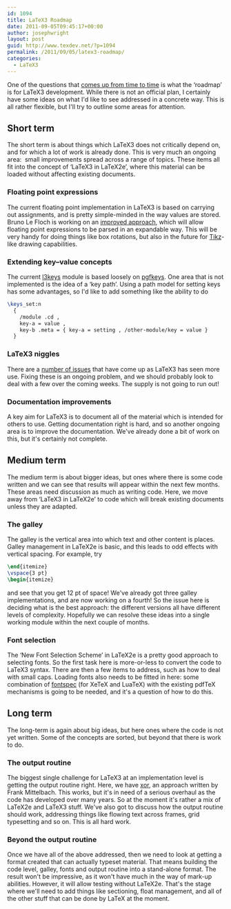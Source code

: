 ```yaml
---
id: 1094
title: LaTeX3 Roadmap
date: 2011-09-05T09:45:17+00:00
author: josephwright
layout: post
guid: http://www.texdev.net/?p=1094
permalink: /2011/09/05/latex3-roadmap/
categories:
  - LaTeX3
---
```

One of the questions that [comes up from time to time](http://www.texdev.net/2011/09/01/latex3-more-use-more-work/) is what the ‘roadmap’ is for LaTeX3 development. While there is not an official plan, I certainly have some ideas on what I'd like to see addressed in a concrete way. This is all rather flexible, but I'll try to outline some areas for attention.

## Short term

The short term is about things which LaTeX3 does not critically depend on, and for which a lot of work is already done. This is very much an ongoing area:  small improvements spread across a range of topics. These items all fit into the concept of ‘LaTeX3 in LaTeX2e’, where this material can be loaded without affecting existing documents.

### Floating point expressions

The current floating point implementation in LaTeX3 is based on carrying out assignments, and is pretty simple-minded in the way values are stored. Bruno Le Floch is working on an [improved approach](https://github.com/latex3/latex3/blob/master/l3kernel/l3fp.dtx), which will allow floating point expressions to be parsed in an expandable way. This will be very handy for doing things like box rotations, but also in the future for [Tikz](https://ctan.org/pkg/pgf)-like drawing capabilities.

### Extending key–value concepts

The current [l3keys](https://github.com/latex3/svn-mirror/blob/master/l3kernel/l3keys.dtx) module is based loosely on [pgfkeys](https://ctan.org/pkg/pgf). One area that is not implemented is the idea of a ‘key path’. Using a path model for setting keys has some advantages, so I'd like to add something like the ability to do

```latex
\keys_set:n
  {
    /module .cd ,
    key-a = value ,
    key-b .meta = { key-a = setting , /other-module/key = value }
  }
```

### LaTeX3 niggles

There are a [number of issues](https://github.com/latex3/svn-mirror/issues?sort=created&amp;direction=desc&amp;state=open) that have come up as LaTeX3 has seen more use. Fixing these is an ongoing problem, and we should probably look to deal with a few over the coming weeks. The supply is not going to run out!

### Documentation improvements

A key aim for LaTeX3 is to document all of the material which is intended for others to use. Getting documentation right is hard, and so another ongoing area is to improve the documentation. We've already done a bit of work on this, but it's certainly not complete.

## Medium term

The medium term is about bigger ideas, but ones where there is some code written and we can see that results will appear within the next few months. These areas need discussion as much as writing code. Here, we move away from ‘LaTeX3 in LaTeX2e’ to code which will break existing documents unless they are adapted.

### The galley

The galley is the vertical area into which text and other content is places. Galley management in LaTeX2e is basic, and this leads to odd effects with vertical spacing. For example, try

```latex
\end{itemize}
\vspace{3 pt}
\begin{itemize}
```

and see that you get 12 pt of space! We've already got three galley implementations, and are now working on a fourth! So the issue here is deciding what is the best approach: the different versions all have different levels of complexity. Hopefully we can resolve these ideas into a single working module within the next couple of months.

### Font selection

The ‘New Font Selection Scheme’ in LaTeX2e is a pretty good approach to selecting fonts. So the first task here is more-or-less to convert the code to LaTeX3 syntax. There are then a few items to address, such as how to deal with small caps. Loading fonts also needs to be fitted in here: some combination of [fontspec](https://ctan.org/pkg/fontspec) (for XeTeX and LuaTeX) with the existing pdfTeX mechanisms is going to be needed, and it's a question of how to do this.

## Long term

The long-term is again about big ideas, but here ones where the code is not yet written. Some of the concepts are sorted, but beyond that there is work to do.

### The output routine

The biggest single challenge for LaTeX3 at an implementation level is getting the output routine right. Here, we have [xor](https://github.com/latex3/svn-mirror/tree/master/xpackages/xor), an approach written by Frank Mittelbach. This works, but it's in need of a serious overhaul as the code has developed over many years. So at the moment it's rather a mix of LaTeX2e and LaTeX3 stuff. We've also got to discuss how the output routine should work, addressing things like flowing text across frames, grid typesetting and so on. This is all hard work.

### Beyond the output routine

Once we have all of the above addressed, then we need to look at getting a format created that can actually typeset material. That means building the code level, galley, fonts and output routine into a stand-alone format. The result won't be impressive, as it won't have much in the way of mark-up abilities. However, it will allow testing without LaTeX2e. That's the stage where we'll need to add things like sectioning, float management, and all of the other stuff that can be done by LaTeX at the moment.
